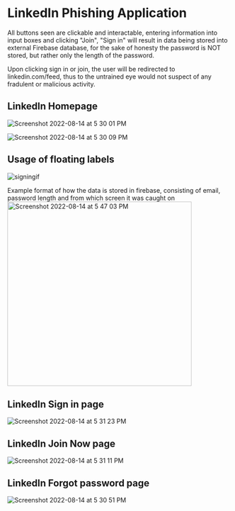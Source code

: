 # LinkedIn Phishing Application
All buttons seen are clickable and interactable, entering information into input boxes and clicking "Join", "Sign in" will result in data being stored into external Firebase database, for the sake of honesty the password is NOT stored, but rather only the length of the password. 

Upon clicking sign in or join, the user will be redirected to linkedin.com/feed, thus to the untrained eye would not suspect of any fradulent or malicious activity.

## LinkedIn Homepage
 
![Screenshot 2022-08-14 at 5 30 01 PM](https://user-images.githubusercontent.com/71420919/184531147-a190f548-cca4-4f03-a0cf-a3c64246b23b.png)
  
  
![Screenshot 2022-08-14 at 5 30 09 PM](https://user-images.githubusercontent.com/71420919/184531150-73a86eaa-21bc-4266-8a2f-2393cc70bf79.png)
  
## Usage of floating labels
  
![signingif](https://user-images.githubusercontent.com/71420919/184531158-3bc1674a-eb0b-4aad-8bdd-b12a918093f4.gif)

Example format of how the data is stored in firebase, consisting of email, password length and from which screen it was caught on
<img width="416" alt="Screenshot 2022-08-14 at 5 47 03 PM" src="https://user-images.githubusercontent.com/71420919/184531531-a52030dd-5079-4313-95d3-aaec3099df9d.png">

## LinkedIn Sign in page
  
![Screenshot 2022-08-14 at 5 31 23 PM](https://user-images.githubusercontent.com/71420919/184531153-972017e7-19bc-4737-a8ec-8490fedcd26c.png)
 
## LinkedIn Join Now page
  
![Screenshot 2022-08-14 at 5 31 11 PM](https://user-images.githubusercontent.com/71420919/184531154-c5dca235-3207-4178-85ea-d509569aa08e.png)

## LinkedIn Forgot password page
  
![Screenshot 2022-08-14 at 5 30 51 PM](https://user-images.githubusercontent.com/71420919/184531156-f13b44d5-2885-4cc8-b1cb-3ba15b6a8d86.png)
